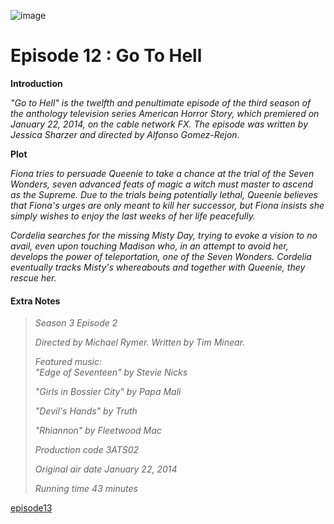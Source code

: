 
![image](https://github.com/user-attachments/assets/ca2f8a6c-123c-4ee4-9f89-5b33fca9c4a8)


# Episode 12 : Go To Hell


**Introduction**

*"Go to Hell" is the twelfth and penultimate episode of the third season of the anthology television series American Horror Story, which premiered on January 22, 2014, on the cable network FX. The episode was written by Jessica Sharzer and directed by Alfonso Gomez-Rejon.*


**Plot**

*Fiona tries to persuade Queenie to take a chance at the trial of the Seven Wonders, seven advanced feats of magic a witch must master to ascend as the Supreme. Due to the trials being potentially lethal, Queenie believes that Fiona's urges are only meant to kill her successor, but Fiona insists she simply wishes to enjoy the last weeks of her life peacefully.*

*Cordelia searches for the missing Misty Day, trying to evoke a vision to no avail, even upon touching Madison who, in an attempt to avoid her, develops the power of teleportation, one of the Seven Wonders. Cordelia eventually tracks Misty's whereabouts and together with Queenie, they rescue her.*


#### Extra Notes

> 
> *Season 3
Episode 2*
> 
>  *Directed by	Michael Rymer.
Written by	Tim Minear.*
>
> *Featured music:	
"Edge of Seventeen" by Stevie Nicks*
>
> *"Girls in Bossier City" by Papa Mali*
>
> *"Devil's Hands" by Truth*
>
> *"Rhiannon" by Fleetwood Mac*
>
> *Production code	3ATS02*
> 
> *Original air date January 22, 2014*
>
> *Running time	43 minutes*

[episode13](episode13.md)
